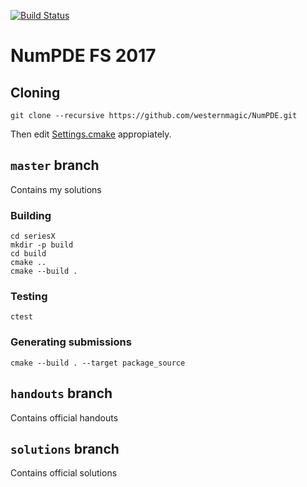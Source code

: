 [![Build Status](https://travis-ci.org/westernmagic/NumPDE.svg?branch=master)](https://travis-ci.org/westernmagic/NumPDE)
# NumPDE FS 2017

## Cloning
```
git clone --recursive https://github.com/westernmagic/NumPDE.git
```

Then edit [Settings.cmake](Settings.cmake) appropiately.


## `master` branch
Contains my solutions

### Building
```
cd seriesX
mkdir -p build
cd build
cmake ..
cmake --build .
```

### Testing
```
ctest
```

### Generating submissions
```
cmake --build . --target package_source
```

## `handouts` branch
Contains official handouts

## `solutions` branch
Contains official solutions

